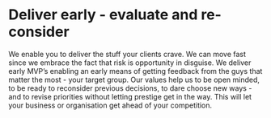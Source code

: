 # Deliver early - evaluate and re-consider

We enable you to deliver the stuff your clients crave. We can move fast since we embrace the fact that risk is opportunity in disguise. We deliver early MVP’s enabling an early means of getting feedback from the guys that matter the most - your target group. Our values help us to be open minded, to be ready to reconsider previous decisions,  to dare choose new ways  - and to revise priorities without letting prestige get in the way. This will let your business or organisation get ahead of your competition.
